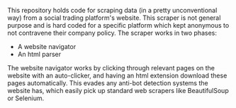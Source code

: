 This repository holds code for scraping data (in a pretty unconventional way) from a social trading platform's website. This scraper is not general purpose and is hard coded for a specific platform which kept anonymous to not contravene their company policy. The scraper works in two phases:

<ul>
  <li> A website navigator </li>
  <li> An html parser </li>
</ul>

The website navigator works by clicking through relevant pages on the website with an auto-clicker, and having an html extension download these pages automatically. This evades any anti-bot detection systems the website has, which easily pick up standard web scrapers like BeautifulSoup or Selenium.

